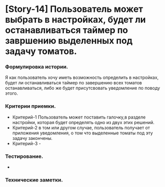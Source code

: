 # [Story-14] Пользователь может выбрать в настройках, будет ли останавливаться таймер по завршению выделенных под задачу томатов. 
### Формулировка истории.
Я как пользователь хочу иметь возможность определить в настройках, будет ли останавливаться таймер по завершению всех томатов останавливаться, либо же будет присутсвовать уведомление по поводу этого.

### Критерии приемки.
- Критерий-1 Пользователь может поставить галочку,в разделе настройки, которая будет определять одно из двух этих решений.
- Критерий-2 в том или другом случае, пользователь получает от приложения уведомления, о том что выделенные томаты под эту задачу закончены.
- Критерий-3 -

### Тестирование.
-

### Технические заметки.

